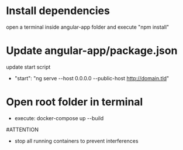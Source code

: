 # Install dependencies
open a terminal inside angular-app folder and execute "npm install"

# Update angular-app/package.json
update start script
- "start": "ng serve --host 0.0.0.0 --public-host http://domain.tld"

# Open root folder in terminal
- execute: docker-compose up --build

#ATTENTION
- stop all running containers to prevent interferences
